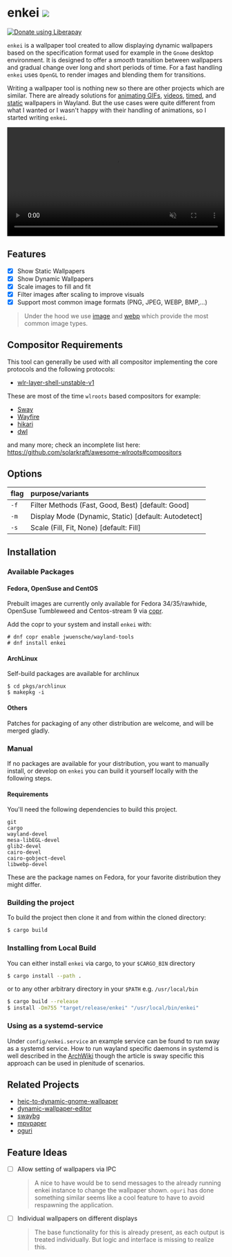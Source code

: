 # enkei <a href="https://copr.fedorainfracloud.org/coprs/jwuensche/wayland-tools/package/enkei/"><img src="https://copr.fedorainfracloud.org/coprs/jwuensche/wayland-tools/package/enkei/status_image/last_build.png" /></a>
<a href="https://liberapay.com/spacesnek/donate"><img alt="Donate using Liberapay" src="https://liberapay.com/assets/widgets/donate.svg"></a>

`enkei` is a wallpaper tool created to allow displaying dynamic wallpapers based on the specification format used for example in the `Gnome` desktop environment.
It is designed to offer a _smooth_ transition between wallpapers and gradual change over long and short periods of time.
For a fast handling `enkei` uses `OpenGL` to render images and blending them for transitions.

Writing a wallpaper tool is nothing new so there are other projects which are similar.
There are already solutions for [animating GIFs](https://github.com/vilhalmer/oguri), [videos](https://github.com/GhostNaN/mpvpaper), [timed](https://github.com/xyproto/wallutils), and [static](https://github.com/swaywm/swaybg) wallpapers in Wayland.
But the use cases were quite different from what I wanted or I wasn't happy with their handling of animations, so I started writing `enkei`.

<video width="100%" controls muted loop alt="A video showing enkei running on my laptop.">
  <source src="data/demo.webm" type="video/webm">
</video>

## Features

- [X] Show Static Wallpapers
- [X] Show Dynamic Wallpapers
- [x] Scale images to fill and fit
- [X] Filter images after scaling to improve visuals
- [X] Support most common image formats (PNG, JPEG, WEBP, BMP,...)

> Under the hood we use [image](https://crates.io/crates/image) and [webp](https://github.com/jaredforth/webp) which provide the most common image types.

## Compositor Requirements

This tool can generally be used with all compositor implementing the core protocols and the following protocols:

- [wlr-layer-shell-unstable-v1](https://gitlab.freedesktop.org/wlroots/wlr-protocols/-/blob/master/unstable/wlr-layer-shell-unstable-v1.xml)

These are most of the time `wlroots` based compositors for example:

- [Sway](https://swaywm.org/)
- [Wayfire](https://wayfire.org/)
- [hikari](https://hikari.acmelabs.space/)
- [dwl](https://github.com/djpohly/dwl)

and many more; check an incomplete list here: https://github.com/solarkraft/awesome-wlroots#compositors

## Options

| flag | purpose/variants                                                               |
|:-----|:-------------------------------------------------------------------------------|
| `-f` | Filter Methods (Fast, Good, Best) [default: Good] |
| `-m` | Display Mode (Dynamic, Static) [default: Autodetect]                           |
| `-s` | Scale (Fill, Fit, None) [default: Fill]                                        |

## Installation

### Available Packages

#### Fedora, OpenSuse and CentOS

Prebuilt images are currently only available for Fedora 34/35/rawhide, OpenSuse Tumbleweed and Centos-stream 9 via [copr](https://copr.fedorainfracloud.org/coprs/jwuensche/wayland-tools/).

Add the copr to your system and install `enkei` with:

```shell
# dnf copr enable jwuensche/wayland-tools 
# dnf install enkei
```

#### ArchLinux

Self-build packages are available for archlinux
```shell
$ cd pkgs/archlinux
$ makepkg -i
```

#### Others

Patches for packaging of any other distribution are welcome, and will be merged gladly. 

### Manual

If no packages are available for your distribution, you want to manually install, or develop on `enkei` you can build it yourself locally with the following steps.

#### Requirements

You'll need the following dependencies to build this project.

```
git
cargo 
wayland-devel
mesa-libEGL-devel
glib2-devel
cairo-devel
cairo-gobject-devel
libwebp-devel
```

These are the package names on Fedora, for your favorite distribution they might differ.

### Building the project

To build the project then clone it and from within the cloned directory:

``` sh
$ cargo build
```

### Installing from Local Build

You can either install `enkei` via cargo, to your `$CARGO_BIN` directory

``` sh
$ cargo install --path .
```

or to any other arbitrary directory in your `$PATH` e.g. `/usr/local/bin`

``` sh
$ cargo build --release
$ install -Dm755 "target/release/enkei" "/usr/local/bin/enkei"
```


### Using as a systemd-service

Under `config/enkei.service` an example service can be found to run sway as a systemd service.
How to run wayland specific daemons in systemd is well described in the [ArchWiki](https://wiki.archlinux.org/title/Sway#Manage_Sway-specific_daemons_with_systemd) though the article is sway specific this approach can be used in plenitude of scenarios.

## Related Projects

- [heic-to-dynamic-gnome-wallpaper](https://github.com/jwuensche/heic-to-dynamic-gnome-wallpaper)
- [dynamic-wallpaper-editor](https://github.com/maoschanz/dynamic-wallpaper-editor)
- [swaybg](https://github.com/swaywm/swaybg)
- [mpvpaper](https://github.com/GhostNaN/mpvpaper)
- [oguri](https://github.com/vilhalmer/oguri)

## Feature Ideas
  
- [ ] Allow setting of wallpapers via IPC

    > A nice to have would be to send messages to the already running enkei
    > instance to change the wallpaper shown.
    > `oguri` has done something similar seems like a cool feature to have to
    > avoid respawning the application.
    
- [ ] Individual wallpapers on different displays

    > The base functionality for this is already present, as each output is
    > treated individually. But logic and interface is missing to
    > realize this.
